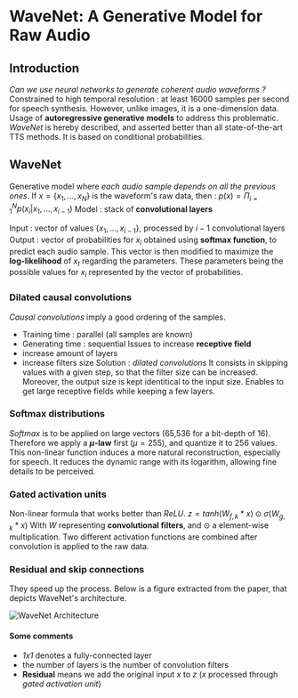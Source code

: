 # WaveNet: A Generative Model for Raw Audio


## Introduction

*Can we use neural networks to generate coherent audio waveforms ?*
Constrained to high temporal resolution : at least 16000 samples per second for speech synthesis.
However, unlike images, it is a one-dimension data.
Usage of **autoregressive generative models** to address this problematic.
*WaveNet* is hereby described, and asserted better than all state-of-the-art TTS methods.
It is based on conditional probabilities.


## WaveNet

Generative model where *each audio sample depends on all the previous ones*.
If $x = \{x_1, ..., x_N\}$ is the waveform's raw data, then :
$p(x) = \Pi_{i=1}^N p(x_i | x_1, ..., x_{i-1})$
Model : stack of **convolutional layers**

Input : vector of values $\{x_1, ..., x_{i-1}\}$, processed by $i-1$ convolutional layers
Output : vector of probabilities for $x_i$ obtained using **softmax function**, to predict each audio sample.
This vector is then modified to maximize the **log-likelihood** of $x_t$ regarding the parameters.
These parameters being the possible values for $x_i$ represented by the vector of probabilities.

### Dilated causal convolutions

*Causal convolutions* imply a good ordering of the samples.
- Training time : parallel (all samples are known)
- Generating time : sequential
Issues to increase **receptive field**
- increase amount of layers
- increase filters size
Solution : *dilated convolutions*
It consists in skipping values with a given step, so that the filter size can be increased.
Moreover, the output size is kept identitical to the input size.
Enables to get large receptive fields while keeping a few layers.

### Softmax distributions

*Softmax* is to be applied on large vectors (65,536 for a bit-depth of 16).
Therefore we apply a **$\mu$-law** first ($\mu = 255$), and quantize it to 256 values.
This non-linear function induces a more natural reconstruction, especially for speech.
It reduces the dynamic range with its logarithm, allowing fine details to be perceived.

### Gated activation units

Non-linear formula that works better than *ReLU*.
$z = tanh(W_{f,k} * x) \odot \sigma (W_{g,k} * x)$
With *W* representing **convolutional filters**, and $\odot$ a element-wise multiplication.
Two different activation functions are combined after convolution is applied to the raw data.

### Residual and skip connections

They speed up the process. 
Below is a figure extracted from the paper, that depicts WaveNet's architecture.

![WaveNet Architecture](https://gitgud.io/polochinoc/internship/raw/master/resources/notes/images/wavenet.png "WaveNet Architecture")

#### Some comments

- *1x1* denotes a fully-connected layer
- the number of layers is the number of convolution filters
- **Residual** means we add the original input $x$ to $z$ ($x$ processed through *gated activation unit*)
